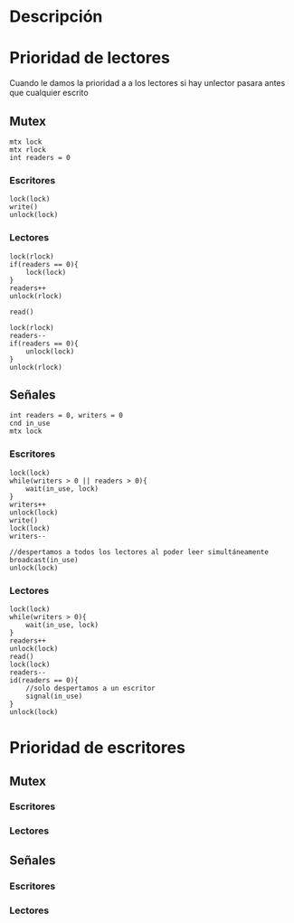 # Descripción
# Prioridad de lectores
Cuando le damos la prioridad a a los lectores si hay unlector pasara antes que cualquier escrito
## Mutex
~~~
mtx lock
mtx rlock
int readers = 0
~~~
### Escritores
~~~
lock(lock)
write()
unlock(lock)
~~~
### Lectores
```
lock(rlock)
if(readers == 0){
	lock(lock)
}
readers++
unlock(rlock)

read()

lock(rlock)
readers--
if(readers == 0){
	unlock(lock)
}
unlock(rlock)

```
## Señales
```
int readers = 0, writers = 0
cnd in_use
mtx lock
```
### Escritores
```
lock(lock)
while(writers > 0 || readers > 0){
	wait(in_use, lock)
}
writers++
unlock(lock)
write()
lock(lock)
writers--

//despertamos a todos los lectores al poder leer simultáneamente
broadcast(in_use)
unlock(lock)
```
### Lectores
```
lock(lock)
while(writers > 0){
	wait(in_use, lock)
}
readers++
unlock(lock)
read()
lock(lock)
readers--
id(readers == 0){
	//solo despertamos a un escritor
	signal(in_use) 
}
unlock(lock)
```
# Prioridad de escritores
## Mutex
### Escritores
### Lectores
## Señales
### Escritores
### Lectores
